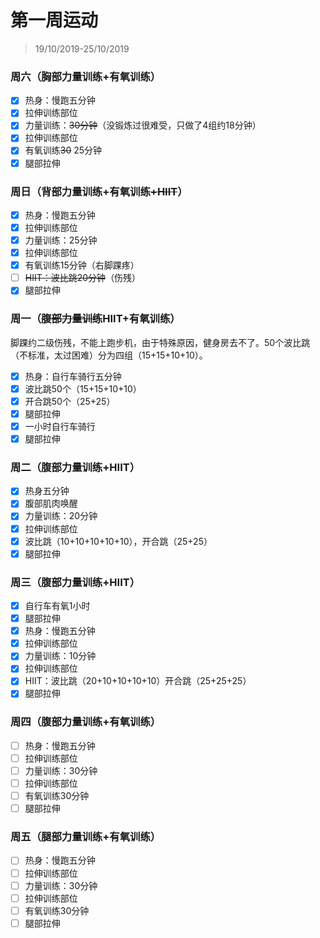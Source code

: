 # 第一周运动

>19/10/2019-25/10/2019



### 周六（胸部力量训练+有氧训练）

- [x] 热身：慢跑五分钟
- [x] 拉伸训练部位
- [x] 力量训练：~~30分钟~~（没锻炼过很难受，只做了4组约18分钟）
- [x] 拉伸训练部位
- [x] 有氧训练~~30~~ 25分钟 
- [x] 腿部拉伸

### 周日（背部力量训练+有氧训练~~+HIIT~~）

- [x] 热身：慢跑五分钟
- [x] 拉伸训练部位
- [x] 力量训练：25分钟
- [x] 拉伸训练部位
- [x] 有氧训练15分钟（右脚踝疼）
- [ ] ~~HIIT：波比跳20分钟~~（伤残）
- [x] 腿部拉伸

### 周一（~~腹部力量训练~~HIIT+有氧训练）

脚踝约二级伤残，不能上跑步机，由于特殊原因，健身房去不了。50个波比跳（不标准，太过困难）分为四组（15+15+10+10）。

- [x] 热身：自行车骑行五分钟
- [x] 波比跳50个（15+15+10+10）
- [x] 开合跳50个（25+25）
- [x] 腿部拉伸
- [x] 一小时自行车骑行
- [x] 腿部拉伸

### 周二（腹部力量训练+HIIT）

- [x] 热身五分钟
- [x] 腹部肌肉唤醒
- [x] 力量训练：20分钟
- [x] 拉伸训练部位
- [x] 波比跳（10+10+10+10+10），开合跳（25+25）
- [x] 腿部拉伸

### 周三（腹部力量训练+HIIT）

- [x] 自行车有氧1小时
- [x] 腿部拉伸
- [x] 热身：慢跑五分钟
- [x] 拉伸训练部位
- [x] 力量训练：10分钟
- [x] 拉伸训练部位
- [x] HIIT：波比跳（20+10+10+10+10）开合跳（25+25+25）
- [x] 腿部拉伸

### 周四（腹部力量训练+有氧训练）

- [ ] 热身：慢跑五分钟
- [ ] 拉伸训练部位
- [ ] 力量训练：30分钟
- [ ] 拉伸训练部位
- [ ] 有氧训练30分钟
- [ ] 腿部拉伸

### 周五（腿部力量训练+有氧训练）

- [ ] 热身：慢跑五分钟
- [ ] 拉伸训练部位
- [ ] 力量训练：30分钟
- [ ] 拉伸训练部位
- [ ] 有氧训练30分钟
- [ ] 腿部拉伸